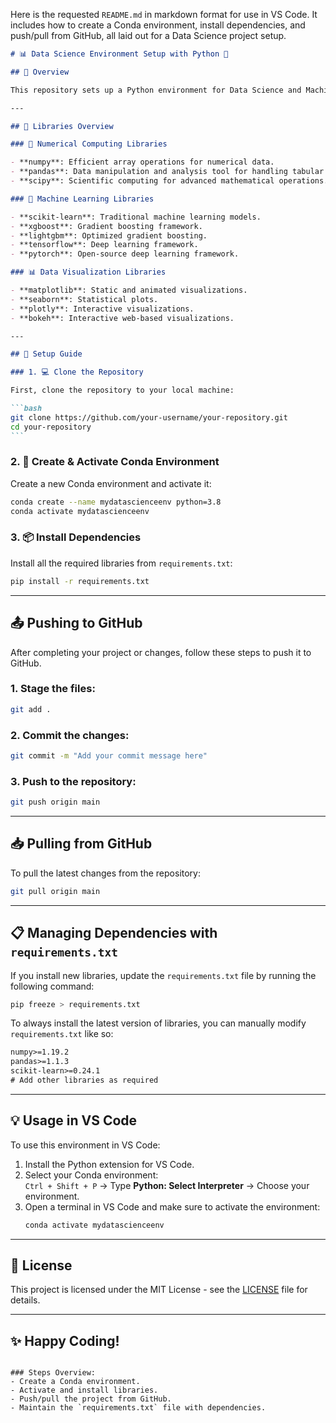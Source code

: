 Here is the requested `README.md` in markdown format for use in VS Code. It includes how to create a Conda environment, install dependencies, and push/pull from GitHub, all laid out for a Data Science project setup.

````markdown
# 📊 Data Science Environment Setup with Python 🐍

## 🚀 Overview

This repository sets up a Python environment for Data Science and Machine Learning projects. The environment is managed using `conda`, and all required libraries are listed in the `requirements.txt` file. Below are the steps to create a Conda environment, install the dependencies, and push/pull your project to/from GitHub.

---

## 📂 Libraries Overview

### 🔢 Numerical Computing Libraries

- **numpy**: Efficient array operations for numerical data.
- **pandas**: Data manipulation and analysis tool for handling tabular data.
- **scipy**: Scientific computing for advanced mathematical operations.

### 🧠 Machine Learning Libraries

- **scikit-learn**: Traditional machine learning models.
- **xgboost**: Gradient boosting framework.
- **lightgbm**: Optimized gradient boosting.
- **tensorflow**: Deep learning framework.
- **pytorch**: Open-source deep learning framework.

### 📊 Data Visualization Libraries

- **matplotlib**: Static and animated visualizations.
- **seaborn**: Statistical plots.
- **plotly**: Interactive visualizations.
- **bokeh**: Interactive web-based visualizations.

---

## 📝 Setup Guide

### 1. 💻 Clone the Repository

First, clone the repository to your local machine:

```bash
git clone https://github.com/your-username/your-repository.git
cd your-repository
```
````

### 2. 🌱 Create & Activate Conda Environment

Create a new Conda environment and activate it:

```bash
conda create --name mydatascienceenv python=3.8
conda activate mydatascienceenv
```

### 3. 📦 Install Dependencies

Install all the required libraries from `requirements.txt`:

```bash
pip install -r requirements.txt
```

---

## 📤 Pushing to GitHub

After completing your project or changes, follow these steps to push it to GitHub.

### 1. Stage the files:

```bash
git add .
```

### 2. Commit the changes:

```bash
git commit -m "Add your commit message here"
```

### 3. Push to the repository:

```bash
git push origin main
```

---

## 📥 Pulling from GitHub

To pull the latest changes from the repository:

```bash
git pull origin main
```

---

## 📋 Managing Dependencies with `requirements.txt`

If you install new libraries, update the `requirements.txt` file by running the following command:

```bash
pip freeze > requirements.txt
```

To always install the latest version of libraries, you can manually modify `requirements.txt` like so:

```txt
numpy>=1.19.2
pandas>=1.1.3
scikit-learn>=0.24.1
# Add other libraries as required
```

---

## 💡 Usage in VS Code

To use this environment in VS Code:

1. Install the Python extension for VS Code.
2. Select your Conda environment:  
   `Ctrl + Shift + P` -> Type **Python: Select Interpreter** -> Choose your environment.
3. Open a terminal in VS Code and make sure to activate the environment:
   ```bash
   conda activate mydatascienceenv
   ```

---

## 📜 License

This project is licensed under the MIT License - see the [LICENSE](LICENSE) file for details.

---

## ✨ Happy Coding!

```

### Steps Overview:
- Create a Conda environment.
- Activate and install libraries.
- Push/pull the project from GitHub.
- Maintain the `requirements.txt` file with dependencies.
```
